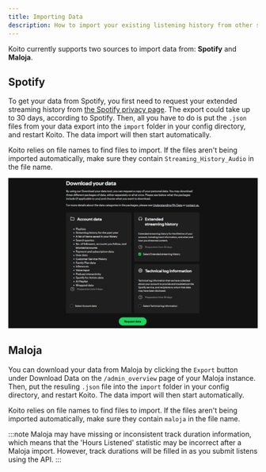 ```yaml
---
title: Importing Data
description: How to import your existing listening history from other services into Koito.
---
```


Koito currently supports two sources to import data from: **Spotify** and **Maloja**.

## Spotify

To get your data from Spotify, you first need to request your extended streaming history from [the Spotify privacy page](https://www.spotify.com/us/account/privacy/). 
The export could take up to 30 days, according to Spotify. Then, all you have to do is put the `.json` files from your data export into the
`import` folder in your config directory, and restart Koito. The data import will then start automatically.

Koito relies on file names to find files to import. If the files aren't being imported automatically, make sure they contain `Streaming_History_Audio` in the file name.

![The Spotify data export page](../../../assets/spotify_export.png)

## Maloja

You can download your data from Maloja by clicking the `Export` button under Download Data on the `/admin_overview` page of your Maloja instance. Then,
put the resuling `.json` file into the `import` folder in your config directory, and restart Koito. The data import will then start automatically.

Koito relies on file names to find files to import. If the files aren't being imported automatically, make sure they contain `maloja` in the file name.

:::note
Maloja may have missing or inconsistent track duration information, which means that the 'Hours Listened' statistic may be incorrect after a Maloja import. However, track
durations will be filled in as you submit listens using the API.
:::